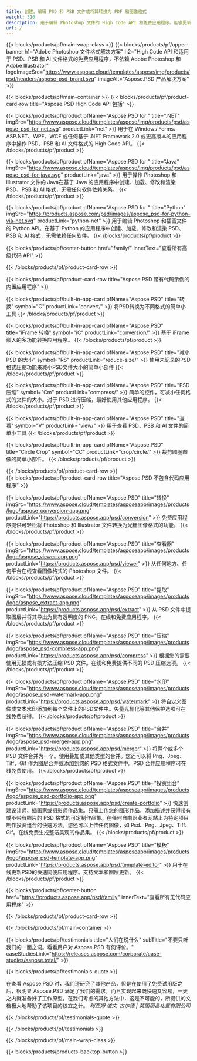 ```yaml
---
title: 创建、编辑 PSD 和 PSB 文件或将其转换为 PDF 和图像格式
weight: 310
description: 用于编辑 Photoshop 文件的 High Code API 和免费应用程序。能够更新图层属性，添加水印旋转缩放翻转裁剪抖动栅格转换。
url: /
---
```


{{< blocks/products/pf/main-wrap-class >}}
{{< blocks/products/pf/upper-banner h1="Adobe Photoshop 文件格式解决方案" h2="High Code API 和适用于 PSD、PSB 和 AI 文件格式的免费应用程序，不依赖 Adobe Photoshop 和 Adobe Illustrator" logoImageSrc="https://www.aspose.cloud/templates/aspose/img/products/psd/headers/aspose_psd-brand.svg" imageAlt="Aspose.PSD 产品解决方案" >}}

{{< blocks/products/pf/main-container >}}
{{< blocks/products/pf/product-card-row title="Aspose.PSD High Code API 包括" >}}

{{< blocks/products/pf/product pfName="Aspose.PSD for " title=".NET" imgSrc="https://www.aspose.cloud/templates/aspose/img/products/psd/aspose_psd-for-net.svg" productLink="net" >}}
用于在 Windows Forms、ASP.NET、WPF、WCF 或任何基于 .NET Framework 2.0 或更高版本的应用程序中操作 PSD、PSB 和 AI 文件格式的 High Code API。
{{< /blocks/products/pf/product >}}

{{< blocks/products/pf/product pfName="Aspose.PSD for " title="Java" imgSrc="https://www.aspose.cloud/templates/aspose/img/products/psd/aspose_psd-for-java.svg" productLink="java" >}}
用于操作 Photoshop 和 Illustrator 文件的 Java在基于 Java 的应用程序中创建、加载、修改和渲染 PSD、PSB 和 AI 格式，无需任何软件依赖关系。
{{< /blocks/products/pf/product >}}

{{< blocks/products/pf/product pfName="Aspose.PSD for " title="Python" imgSrc="https://products.aspose.com/psd/images/aspose_psd-for-python-via-net.svg" productLink="python-net" >}}
用于编辑 Photoshop 和插画文件的 Python API。在基于 Python 的应用程序中创建、加载、修改和渲染 PSD、PSB 和 AI 格式，无需依赖任何软件。
{{< /blocks/products/pf/product >}}

{{< blocks/products/pf/center-button href="family/" innerText="查看所有高级代码 API" >}}

{{< /blocks/products/pf/product-card-row >}}

{{< blocks/products/pf/product-card-row title="Aspose.PSD 带有代码示例的内置应用程序" >}}

{{< blocks/products/pf/built-in-app-card pfName="Aspose.PSD" title="转换" symbol="C" productLink="convert/" >}}
将PSD转换为不同格式的简单小工具
{{< /blocks/products/pf/product >}}

{{< blocks/products/pf/built-in-app-card pfName="Aspose.PSD" title="iFrame 转换" symbol="iC" productLink="conversion/" >}}
基于 iFrame 嵌入的多功能转换应用程序。
{{< /blocks/products/pf/product >}}

{{< blocks/products/pf/built-in-app-card pfName="Aspose.PSD" title="减小 PSD 的大小" symbol="RS" productLink="reduce-size/" >}}
使用未记录的PSD格式压缩功能来减小PSD文件大小的简单小部件
{{< /blocks/products/pf/product >}}

{{< blocks/products/pf/built-in-app-card pfName="Aspose.PSD" title="PSD 压缩" symbol="Cm" productLink="compress/" >}}
简单的控件，可减小任何格式的文件的大小。对于 PSD 进行压缩，最好使用其他应用程序。
{{< /blocks/products/pf/product >}}

{{< blocks/products/pf/built-in-app-card pfName="Aspose.PSD" title="查看" symbol="V" productLink="view/" >}}
用于查看 PSD、PSB 和 AI 文件的简单小工具
{{< /blocks/products/pf/product >}}

{{< blocks/products/pf/built-in-app-card pfName="Aspose.PSD" title="Circle Crop" symbol="CC" productLink="crop/circle/" >}}
裁剪圆圈图像的简单小部件。
{{< /blocks/products/pf/product >}}
									
{{< /blocks/products/pf/product-card-row >}}										   
{{< blocks/products/pf/product-card-row title="Aspose.PSD 不包含代码应用程序" >}}

{{< blocks/products/pf/product pfName="Aspose.PSD" title="转换" imgSrc="https://www.aspose.cloud/templates/asposeapp/images/products/logo/aspose_conversion-app.png" productLink="https://products.aspose.app/psd/conversion" >}}
免费应用程序提供可轻松将 Photoshop 和 Illustrator 文件转换为光栅图像格式的功能。
{{< /blocks/products/pf/product >}}

{{< blocks/products/pf/product pfName="Aspose.PSD" title="查看器" imgSrc="https://www.aspose.cloud/templates/asposeapp/images/products/logo/aspose_viewer-app.png" productLink="https://products.aspose.app/psd/viewer" >}}
从任何地方、任何平台在线查看图像格式的 Photoshop 文件。
{{< /blocks/products/pf/product >}}

{{< blocks/products/pf/product pfName="Aspose.PSD" title="提取" imgSrc="https://www.aspose.cloud/templates/asposeapp/images/products/logo/aspose_extract-app.png" productLink="https://products.aspose.app/psd/extract" >}}
从 PSD 文件中提取图层并将其导出为具有透明度的 PNG。在线和免费应用程序。
{{< /blocks/products/pf/product >}}

{{< blocks/products/pf/product pfName="Aspose.PSD" title="压缩" imgSrc="https://www.aspose.cloud/templates/asposeapp/images/products/logo/aspose_psd-compress-app.png" productLink="https://products.aspose.app/psd/compress" >}}
根据您的需要使用无损或有损方法压缩 PSD 文件。在线和免费提供不同的 PSD 压缩选项。
{{< /blocks/products/pf/product >}}

{{< blocks/products/pf/product pfName="Aspose.PSD" title="水印" imgSrc="https://www.aspose.cloud/templates/asposeapp/images/products/logo/aspose_psd-watermark-app.png" productLink="https://products.aspose.app/psd/watermark" >}}
将自定义图像或文本水印添加到每个文件上的PSD文件中。矢量光栅化等其他保护选项可在线免费获得。
{{< /blocks/products/pf/product >}}

{{< blocks/products/pf/product pfName="Aspose.PSD" title="合并" imgSrc="https://www.aspose.cloud/templates/asposeapp/images/products/logo/aspose_psd-merger-app.png" productLink="https://products.aspose.app/psd/merger" >}}
将两个或多个 PSD 文件合并为一个。使用叠加或其他类型的合并。您还可以将 Png、Jpeg、Tiff、Gif 作为图层合并或添加到您的 PSD 格式文件中。PSD 合并应用程序可在线免费使用。
{{< /blocks/products/pf/product >}}

{{< blocks/products/pf/product pfName="Aspose.PSD" title="投资组合" imgSrc="https://www.aspose.cloud/templates/asposeapp/images/products/logo/aspose_psd-portfolio-app.png" productLink="https://products.aspose.app/psd/create-portfolio" >}}
快速创建设计师、插画家或摄影师作品集。只需上传您的图形作品，添加描述并获得带有或不带有照片的 PSD 格式的可定制作品集。在任何自由职业者网站上为特定项目制作投资组合的快速方法。您还可以上传任何图像，如 Psd、Png、Jpeg、Tiff、Gif。在线免费生成整洁美观的作品集。
{{< /blocks/products/pf/product >}}

{{< blocks/products/pf/product pfName="Aspose.PSD" title="模板" imgSrc="https://www.aspose.cloud/templates/asposeapp/images/products/logo/aspose_psd-template-app.png" productLink="https://products.aspose.app/psd/template-editor" >}}
用于在线更新PSD的快速简便应用程序。支持文本和图层更新。
{{< /blocks/products/pf/product >}}

{{< blocks/products/pf/center-button href="https://products.aspose.app/psd/family" innerText="查看所有无代码应用程序" >}}

{{< /blocks/products/pf/product-card-row >}}

{{< /blocks/products/pf/main-container >}}

{{< blocks/products/pf/testimonials title="人们在说什么" subTitle="不要只听我们的一面之词。看看用户对 Aspose.PSD 有何评价。" caseStudiesLink="https://releases.aspose.com/corporate/case-studies/aspose.total/" >}}

{{< blocks/products/pf/testimonials-quote >}}
<p class="first">
 在查看 Aspose.PSD 时，我们还研究了其他产品，但是在使用了免费试用版之后，很明显 Aspose.PSD 满足了我们的需求，而且实现起来既快速又容易，一天之内就准备好了工作原型。在我们考虑的其他方法中，这是不可能的，所提供的文档极大地帮助了该项目的权宜之计。
 <em>
  利亚姆·道文-古尔德 | 英国丽晶礼篮有限公司
 </em>
</p>

{{< /blocks/products/pf/testimonials-quote >}}

{{< /blocks/products/pf/testimonials >}}

{{< /blocks/products/pf/main-wrap-class >}}

{{< blocks/products/products-backtop-button >}}

